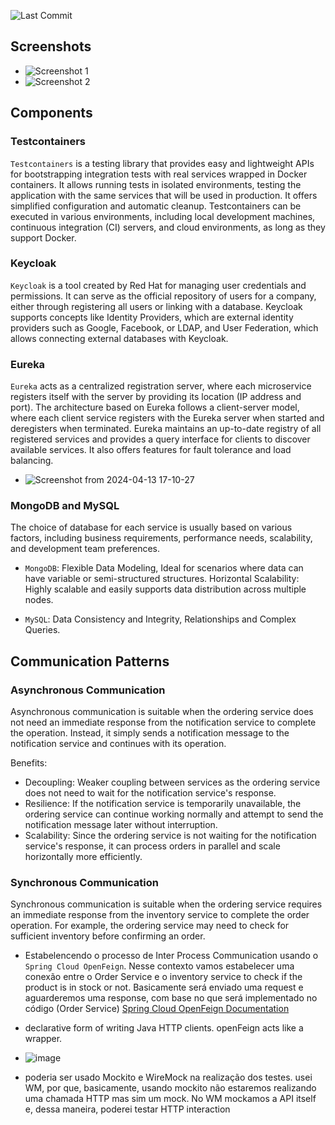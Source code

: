 ![Last Commit](https://img.shields.io/github/last-commit/MateusLeviDev/lev-microservices)

## Screenshots

- ![Screenshot 1](https://github.com/MateusLeviDev/springboot-microservices/assets/101754313/4f3ea629-3a22-43d3-b429-aa6d4c2f59d1)
- ![Screenshot 2](https://github.com/MateusLeviDev/springboot-microservices/assets/101754313/facfd513-61c0-47e2-902b-46529f63e709)

## Components

### Testcontainers

`Testcontainers` is a testing library that provides easy and lightweight APIs for bootstrapping integration tests with real services wrapped in Docker containers. It allows running tests in isolated environments, testing the application with the same services that will be used in production. It offers simplified configuration and automatic cleanup. Testcontainers can be executed in various environments, including local development machines, continuous integration (CI) servers, and cloud environments, as long as they support Docker.

### Keycloak

`Keycloak` is a tool created by Red Hat for managing user credentials and permissions. It can serve as the official repository of users for a company, either through registering all users or linking with a database. Keycloak supports concepts like Identity Providers, which are external identity providers such as Google, Facebook, or LDAP, and User Federation, which allows connecting external databases with Keycloak.

### Eureka

`Eureka` acts as a centralized registration server, where each microservice registers itself with the server by providing its location (IP address and port). The architecture based on Eureka follows a client-server model, where each client service registers with the Eureka server when started and deregisters when terminated. Eureka maintains an up-to-date registry of all registered services and provides a query interface for clients to discover available services. It also offers features for fault tolerance and load balancing.

- ![Screenshot from 2024-04-13 17-10-27](https://github.com/MateusLeviDev/springboot-microservices/assets/101754313/ae421bd9-ae46-4ee8-8b4e-f96e0179b263)


### MongoDB and MySQL

The choice of database for each service is usually based on various factors, including business requirements, performance needs, scalability, and development team preferences.

- `MongoDB`: Flexible Data Modeling, Ideal for scenarios where data can have variable or semi-structured structures. Horizontal Scalability: Highly scalable and easily supports data distribution across multiple nodes.
  
- `MySQL`: Data Consistency and Integrity, Relationships and Complex Queries.

## Communication Patterns

### Asynchronous Communication

Asynchronous communication is suitable when the ordering service does not need an immediate response from the notification service to complete the operation. Instead, it simply sends a notification message to the notification service and continues with its operation.

Benefits:
- Decoupling: Weaker coupling between services as the ordering service does not need to wait for the notification service's response.
- Resilience: If the notification service is temporarily unavailable, the ordering service can continue working normally and attempt to send the notification message later without interruption.
- Scalability: Since the ordering service is not waiting for the notification service's response, it can process orders in parallel and scale horizontally more efficiently.

### Synchronous Communication

Synchronous communication is suitable when the ordering service requires an immediate response from the inventory service to complete the order operation. For example, the ordering service may need to check for sufficient inventory before confirming an order.
- Estabelencendo o processo de Inter Process Communication usando o `Spring Cloud OpenFeign`. Nesse contexto vamos estabelecer uma conexão entre o Order Service e o inventory service to check if the product is in stock or not. Basicamente será enviado uma request e aguarderemos uma response, com base no que será implementado no código (Order Service)
[Spring Cloud OpenFeign Documentation](https://spring.io/projects/spring-cloud-openfeign)
- declarative form of writing Java HTTP clients. openFeign acts like a wrapper.

- ![image](https://github.com/MateusLeviDev/springboot-microservices/assets/101754313/158d2912-1a43-4094-91cb-b9a3bca7bdea)

- poderia ser usado Mockito e WireMock na realização dos testes. usei WM, por que, basicamente, usando mockito não estaremos realizando uma chamada HTTP mas sim um mock. No WM mockamos a API itself e, dessa maneira, poderei testar HTTP interaction
